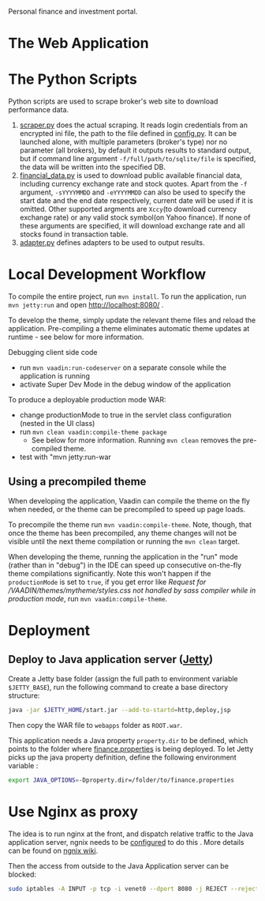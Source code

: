 Personal finance and investment portal.


# The Web Application

# The Python Scripts

Python scripts are used to scrape broker's web site to download performance data.

 1. [scraper.py](src/main/python/scraper.py) does the actual scraping. It reads login credentials from an encrypted ini file, the path to the file defined in [config.py](src/main/python/config.py). It can be launched alone, with multiple parameters (broker's type) nor no parameter (all brokers),  by default it outputs results to standard output, but if command line argument `-f/full/path/to/sqlite/file` is specified, the data will be written into the specified DB.
 1. [financial_data.py](src/main/python/financial_data.py) is used to download public available financial data, including currency exchange rate and stock quotes. Apart from the `-f` argument, `-sYYYYMMDD` and `-eYYYYMMDD` can also be used to specify the start date and the end date respectively, current date will be used if it is omitted. Other supported argments are `Xccy`(to download currency exchange rate) or any valid stock symbol(on Yahoo finance). If none of these arguments are specified, it will download exchange rate and all stocks found in transaction table.  
 1. [adapter.py](src/main/python/adapter.py) defines adapters to be used to output results.


# Local Development Workflow


To compile the entire project, run `mvn install`.
To run the application, run `mvn jetty:run` and open [http://localhost:8080/](http://localhost:8080/) .

To develop the theme, simply update the relevant theme files and reload the application.
Pre-compiling a theme eliminates automatic theme updates at runtime - see below for more information.

Debugging client side code
  - run `mvn vaadin:run-codeserver` on a separate console while the application is running
  - activate Super Dev Mode in the debug window of the application

To produce a deployable production mode WAR:
- change productionMode to true in the servlet class configuration (nested in the UI class)
- run `mvn clean vaadin:compile-theme package`
  - See below for more information. Running `mvn clean` removes the pre-compiled theme.
- test with "mvn jetty:run-war

## Using a precompiled theme


When developing the application, Vaadin can compile the theme on the fly when needed,
or the theme can be precompiled to speed up page loads.

To precompile the theme run `mvn vaadin:compile-theme`. Note, though, that once
the theme has been precompiled, any theme changes will not be visible until the
next theme compilation or running the `mvn clean` target.

When developing the theme, running the application in the "run" mode (rather than
in "debug") in the IDE can speed up consecutive on-the-fly theme compilations
significantly. Note this won't happen if the `productionMode` is set to `true`, if you get error like _Request for /VAADIN/themes/mytheme/styles.css not handled by sass compiler while in production mode_, run `mvn vaadin:compile-theme`. 

# Deployment

## Deploy to Java application server  ([Jetty](http://www.eclipse.org/jetty/documentation/current/quickstart-running-jetty.html))

Create a Jetty base folder (assign the full path to environment variable `$JETTY_BASE`), run the following command to create a base directory structure:

```bash
java -jar $JETTY_HOME/start.jar --add-to-startd=http,deploy,jsp

```

Then copy the WAR file to  `webapps` folder as `ROOT.war`.

This application needs a Java property `property.dir` to be defined, which points to the folder where [finance.properties](conf/finance.properties) is being deployed.  To let Jetty picks up the java property definition, define the following environment variable :

```bash
export JAVA_OPTIONS=-Dproperty.dir=/folder/to/finance.properties
```

# Use Nginx as proxy

The idea is to run nginx at the front, and dispatch relative traffic to the Java application server,  ngnix needs to be [configured](conf/nginx.conf) to do this . More details can be found on [ngnix wiki](https://www.nginx.com/resources/wiki/start/topics/examples/javaservers/).

Then the access from outside to the Java Application server can be blocked: 

```bash
sudo iptables -A INPUT -p tcp -i venet0 --dport 8080 -j REJECT --reject-with tcp-reset
```


